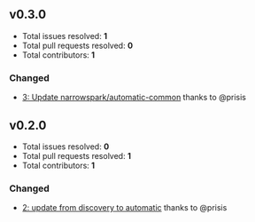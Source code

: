 ## v0.3.0

- Total issues resolved: **1**
- Total pull requests resolved: **0**
- Total contributors: **1**

### Changed

 - [3: Update narrowspark/automatic-common](https://github.com/narrowspark/configurators/issues/3) thanks to @prisis

## v0.2.0

- Total issues resolved: **0**
- Total pull requests resolved: **1**
- Total contributors: **1**

### Changed

 - [2: update from discovery to automatic](https://github.com/narrowspark/configurators/pull/2) thanks to @prisis

